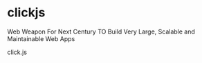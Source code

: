 # clickjs
Web Weapon For Next Century TO Build Very Large, Scalable and Maintainable Web Apps


click.js
